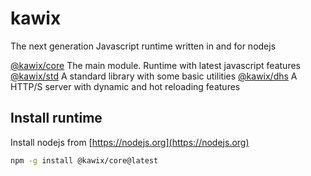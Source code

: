 # kawix 

The next generation Javascript runtime written in and for nodejs


[@kawix/core](./core) The main module. Runtime with latest javascript features 
[@kawix/std](./std) A standard library with some basic utilities
[@kawix/dhs](./dhs) A HTTP/S server with dynamic and hot reloading features


## Install runtime 

Install nodejs from [https://nodejs.org](https://nodejs.org)

```bash
npm -g install @kawix/core@latest
``` 

